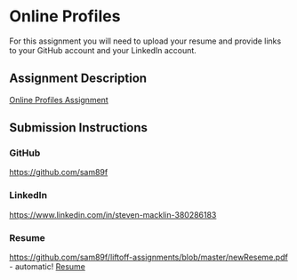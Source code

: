 # Online Profiles
For this assignment you will need to upload your resume and provide links to your GitHub account and your LinkedIn account.

## Assignment Description
[Online Profiles Assignment](https://education.launchcode.org/liftoff/modules/assignments/online-profiles)

## Submission Instructions
 
### GitHub
https://github.com/sam89f
 
### LinkedIn
https://www.linkedin.com/in/steven-macklin-380286183

### Resume
https://github.com/sam89f/liftoff-assignments/blob/master/newReseme.pdf - automatic!
[Resume](https://github.com/sam89f/liftoff-assignments/blob/master/newReseme.pdf)

